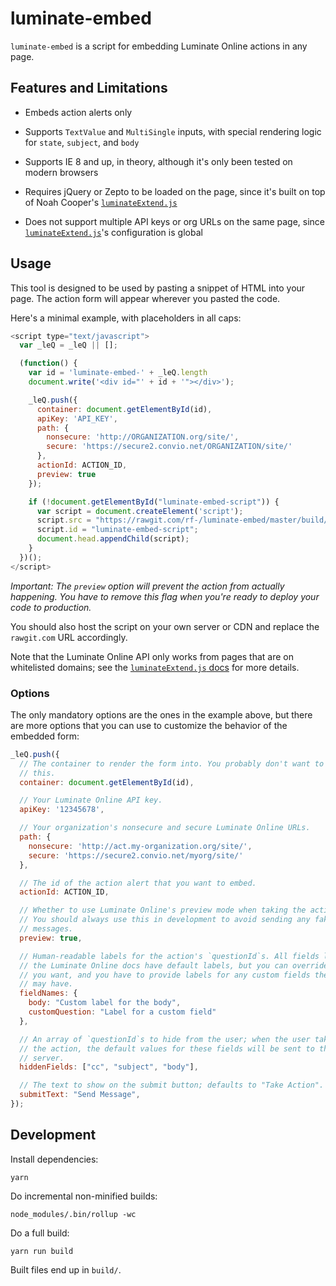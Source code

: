 # luminate-embed

`luminate-embed` is a script for embedding Luminate Online actions in any page.

## Features and Limitations

 * Embeds action alerts only

 * Supports `TextValue` and `MultiSingle` inputs, with special rendering logic
   for `state`, `subject`, and `body`

 * Supports IE 8 and up, in theory, although it's only been tested on modern
   browsers

 * Requires jQuery or Zepto to be loaded on the page, since it's built on top
   of Noah Cooper's [`luminateExtend.js`]

 * Does not support multiple API keys or org URLs on the same page, since
   [`luminateExtend.js`]'s configuration is global

## Usage

This tool is designed to be used by pasting a snippet of HTML into your page.
The action form will appear wherever you pasted the code.

Here's a minimal example, with placeholders in all caps:

``` javascript
<script type="text/javascript">
  var _leQ = _leQ || [];

  (function() {
    var id = 'luminate-embed-' + _leQ.length
    document.write('<div id="' + id + '"></div>');

    _leQ.push({
      container: document.getElementById(id),
      apiKey: 'API_KEY',
      path: {
        nonsecure: 'http://ORGANIZATION.org/site/',
        secure: 'https://secure2.convio.net/ORGANIZATION/site/'
      },
      actionId: ACTION_ID,
      preview: true
    });

    if (!document.getElementById("luminate-embed-script")) {
      var script = document.createElement('script');
      script.src = "https://rawgit.com/rf-/luminate-embed/master/build/luminate-embed-0.0.1.min.js";
      script.id = "luminate-embed-script";
      document.head.appendChild(script);
    }
  })();
</script>
```

*Important: The `preview` option will prevent the action from actually
happening. You have to remove this flag when you're ready to deploy your code
to production.*

You should also host the script on your own server or CDN and replace the
`rawgit.com` URL accordingly.

Note that the Luminate Online API only works from pages that are on whitelisted
domains; see the [`luminateExtend.js` docs] for more details.

### Options

The only mandatory options are the ones in the example above, but there are
more options that you can use to customize the behavior of the embedded form:

``` javascript
_leQ.push({
  // The container to render the form into. You probably don't want to change
  // this.
  container: document.getElementById(id),

  // Your Luminate Online API key.
  apiKey: '12345678',

  // Your organization's nonsecure and secure Luminate Online URLs.
  path: {
    nonsecure: 'http://act.my-organization.org/site/',
    secure: 'https://secure2.convio.net/myorg/site/'
  },

  // The id of the action alert that you want to embed.
  actionId: ACTION_ID,

  // Whether to use Luminate Online's preview mode when taking the action.
  // You should always use this in development to avoid sending any fake
  // messages.
  preview: true,

  // Human-readable labels for the action's `questionId`s. All fields listed in
  // the Luminate Online docs have default labels, but you can override them if
  // you want, and you have to provide labels for any custom fields the action
  // may have.
  fieldNames: {
    body: "Custom label for the body",
    customQuestion: "Label for a custom field"
  },

  // An array of `questionId`s to hide from the user; when the user takes
  // the action, the default values for these fields will be sent to the
  // server.
  hiddenFields: ["cc", "subject", "body"],

  // The text to show on the submit button; defaults to "Take Action".
  submitText: "Send Message",
});
```

## Development

Install dependencies:

```
yarn
```

Do incremental non-minified builds:

```
node_modules/.bin/rollup -wc
```

Do a full build:

```
yarn run build
```

Built files end up in `build/`.

[`luminateExtend.js`]: https://github.com/noahcooper/luminateExtend
[`luminateExtend.js` docs]: https://github.com/noahcooper/luminateExtend#libSetup
